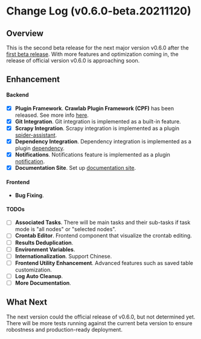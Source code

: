 # Change Log (v0.6.0-beta.20211120)

## Overview

This is the second beta release for the next major version v0.6.0 after the [first beta release](https://github.com/crawlab-team/crawlab/releases/tag/v0.6.0-beta.20210803). With more features and optimization coming in, the release of official version v0.6.0 is approaching soon. 

## Enhancement

#### Backend

- [x] **Plugin Framework**. **Crawlab Plugin Framework (CPF)** has been released. See more info [here](https://docs-next.crawlab.cn/en/guide/use-crawlab/basic-concepts/plugin.html).
- [x] **Git Integration**. Git integration is implemented as a built-in feature.
- [x] **Scrapy Integration**. Scrapy integration is implemented as a plugin [spider-assistant](https://github.com/crawlab-team/plugin-spider-assistant).
- [x] **Dependency Integration**. Dependency integration is implemented as a plugin [dependency](https://github.com/crawlab-team/plugin-dependency).
- [x] **Notifications**. Notifications feature is implemented as a plugin [notification](https://github.com/crawlab-team/plugin-notification).
- [x] **Documentation Site**. Set up [documentation site](https://docs-next.crawlab.cn/en).

#### Frontend
- **Bug Fixing**.

#### TODOs
- [ ] **Associated Tasks**. There will be main tasks and their sub-tasks if task mode is "all nodes" or "selected nodes".
- [ ] **Crontab Editor**. Frontend component that visualize the crontab editing.
- [ ] **Results Deduplication**.
- [ ] **Environment Variables**.
- [ ] **Internationalization**. Support Chinese.
- [ ] **Frontend Utility Enhancement**. Advanced features such as saved table customization. 
- [ ] **Log Auto Cleanup**.
- [ ] **More Documentation**. 

## What Next

The next version could the official release of v0.6.0, but not determined yet. There will be more tests running against the current beta version to ensure robostness and production-ready deployment.
